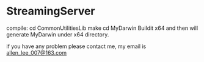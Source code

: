 # StreamingServer
compile:
    cd CommonUtilitiesLib
    make
    cd MyDarwin
    Buildit x64
and then will generate MyDarwin under x64 directory. 


if you have any problem please contact me, my email is allen_lee_007@163.com
